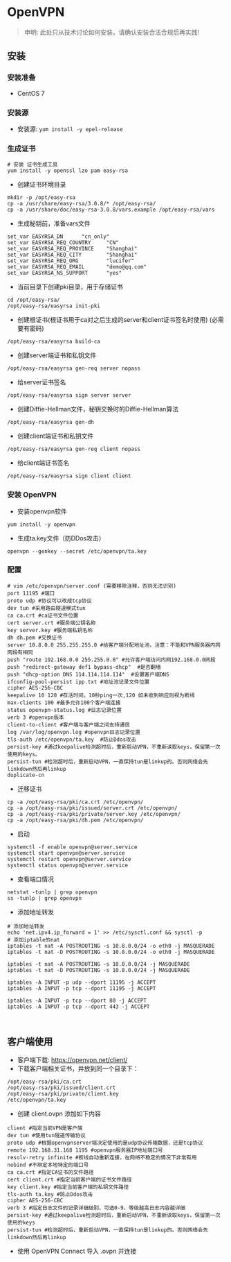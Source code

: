 # OpenVPN

> 申明: 此处只从技术讨论如何安装。请确认安装合法合规后再实践!

## 安装

### 安装准备

- CentOS 7

### 安装源


- 安装源:  `yum install -y epel-release`


### 生成证书

```shell
# 安装 证书生成工具
yum install -y openssl lzo pam easy-rsa
```

- 创建证书环境目录
```shell
mkdir -p /opt/easy-rsa
cp -a /usr/share/easy-rsa/3.0.8/* /opt/easy-rsa/
cp -a /usr/share/doc/easy-rsa-3.0.8/vars.example /opt/easy-rsa/vars
```

- 生成秘钥前，准备vars文件
```shell
set_var EASYRSA_DN      "cn_only"
set_var EASYRSA_REQ_COUNTRY     "CN"
set_var EASYRSA_REQ_PROVINCE    "Shanghai"
set_var EASYRSA_REQ_CITY        "Shanghai"
set_var EASYRSA_REQ_ORG         "lucifer"
set_var EASYRSA_REQ_EMAIL       "demo@qq.com"
set_var EASYRSA_NS_SUPPORT      "yes"
```

- 当前目录下创建pki目录，用于存储证书
```shell
cd /opt/easy-rsa/
/opt/easy-rsa/easyrsa init-pki
```

- 创建根证书(根证书用于ca对之后生成的server和client证书签名时使用) (必需要有密码)
```shell
/opt/easy-rsa/easyrsa build-ca
```

- 创建server端证书和私钥文件
```shell
/opt/easy-rsa/easyrsa gen-req server nopass
```

- 给server证书签名
```shell
/opt/easy-rsa/easyrsa sign server server
```

- 创建Diffie-Hellman文件，秘钥交换时的Diffie-Hellman算法
```shell
/opt/easy-rsa/easyrsa gen-dh
```

- 创建client端证书和私钥文件
```shell
/opt/easy-rsa/easyrsa gen-req client nopass
```

- 给client端证书签名
```shell
/opt/easy-rsa/easyrsa sign client client
```


### 安装 OpenVPN

- 安装openvpn软件
```shell
yum install -y openvpn
```

- 生成ta.key文件（防DDos攻击）
```shell
openvpn --genkey --secret /etc/openvpn/ta.key
```


### 配置
```shell
# vim /etc/openvpn/server.conf (需要移除注释，否则无法识别)
port 11195 #端口
proto udp #协议可以改成tcp协议
dev tun #采用路由隧道模式tun
ca ca.crt #ca证书文件位置
cert server.crt #服务端公钥名称
key server.key #服务端私钥名称
dh dh.pem #交换证书
server 10.8.0.0 255.255.255.0 #给客户端分配地址池，注意：不能和VPN服务器内网网段有相同
push "route 192.168.0.0 255.255.0.0" #允许客户端访问内网192.168.0.0网段
push "redirect-gateway def1 bypass-dhcp"  #是否翻墙
push "dhcp-option DNS 114.114.114.114"  #设置客户端DNS
ifconfig-pool-persist ipp.txt #地址池记录文件位置
cipher AES-256-CBC
keepalive 10 120 #存活时间，10秒ping一次,120 如未收到响应则视为断线
max-clients 100 #最多允许100个客户端连接
status openvpn-status.log #日志记录位置
verb 3 #openvpn版本
client-to-client #客户端与客户端之间支持通信
log /var/log/openvpn.log #openvpn日志记录位置
tls-auth /etc/openvpn/ta.key  #防止Ddos攻击
persist-key #通过keepalive检测超时后，重新启动VPN，不重新读取keys，保留第一次使用的keys。
persist-tun #检测超时后，重新启动VPN，一直保持tun是linkup的。否则网络会先linkdown然后再linkup
duplicate-cn
```

- 迁移证书
```shell
cp -a /opt/easy-rsa/pki/ca.crt /etc/openvpn/
cp -a /opt/easy-rsa/pki/issued/server.crt /etc/openvpn/
cp -a /opt/easy-rsa/pki/private/server.key /etc/openvpn/
cp -a /opt/easy-rsa/pki/dh.pem /etc/openvpn/
```

- 启动
```shell
systemctl -f enable openvpn@server.service
systemctl start openvpn@server.service
systemctl restart openvpn@server.service
systemctl status openvpn@server.service
```


- 查看端口情况
```shell
netstat -tunlp | grep openvpn
ss -tunlp | grep openvpn
```

- 添加地址转发
```shell
# 添加地址转发
echo 'net.ipv4.ip_forward = 1' >> /etc/sysctl.conf && sysctl -p
# 添加iptable的nat
iptables -t nat -A POSTROUTING -s 10.8.0.0/24 -o eth0 -j MASQUERADE
iptables -t nat -D POSTROUTING -s 10.8.0.0/24 -o eth0 -j MASQUERADE

iptables -t nat -A POSTROUTING -s 10.8.0.0/24 -j MASQUERADE
iptables -t nat -D POSTROUTING -s 10.8.0.0/24 -j MASQUERADE

iptables -A INPUT -p udp --dport 11195 -j ACCEPT
iptables -A INPUT -p tcp --dport 11195 -j ACCEPT

iptables -A INPUT -p tcp --dport 80 -j ACCEPT
iptables -A INPUT -p tcp --dport 443 -j ACCEPT



```



## 客户端使用

- 客户端下载: https://openvpn.net/client/
- 下载客户端相关证书，并放到同一个目录下：
```shell
/opt/easy-rsa/pki/ca.crt
/opt/easy-rsa/pki/issued/client.crt
/opt/easy-rsa/pki/private/client.key
/etc/openvpn/ta.key
```
- 创建 client.ovpn 添加如下内容
```shell
client #指定当前VPN是客户端
dev tun #使用tun隧道传输协议
proto udp #根据openvpnserver端决定使用的是udp协议传输数据，还是tcp协议
remote 192.168.31.168 1195 #openvpn服务器IP地址端口号
resolv-retry infinite #断线自动重新连接，在网络不稳定的情况下非常有用
nobind #不绑定本地特定的端口号
ca ca.crt #指定CA证书的文件路径
cert client.crt #指定当前客户端的证书文件路径
key client.key #指定当前客户端的私钥文件路径
tls-auth ta.key #防止Ddos攻击
cipher AES-256-CBC
verb 3 #指定日志文件的记录详细级别，可选0-9，等级越高日志内容越详细
persist-key #通过keepalive检测超时后，重新启动VPN，不重新读取keys，保留第一次使用的keys
persist-tun #检测超时后，重新启动VPN，一直保持tun是linkup的。否则网络会先linkdown然后再linkup

```

- 使用 OpenVPN Connect 导入 .ovpn 并连接
